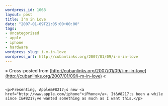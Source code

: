 ```yaml
--- 
wordpress_id: 1068
layout: post
title: I'm in Love
date: "2007-01-09T21:05:00+00:00"
tags: 
- Uncategorized
- apple
- iphone
- hardware
wordpress_slug: i-m-in-love
wordpress_url: http://cubanlinks.org/2007/01/09/i-m-in-love
---
```

&raquo; Cross-posted from [http://cubanlinks.org/2007/01/09/i-m-in-love](http://cubanlinks.org/2007/01/09/i-m-in-love) &laquo;

<p><img src="http://www.engadget.com/media/2007/01/dsc_0184.jpg" alt="" /></p>


	<p>Presenting, Apple&#8217;s new <a href="http://www.apple.com/iphone">iPhone</a>. It&#8217;s been a while since I&#8217;ve wanted something as much as I want this.</p>
